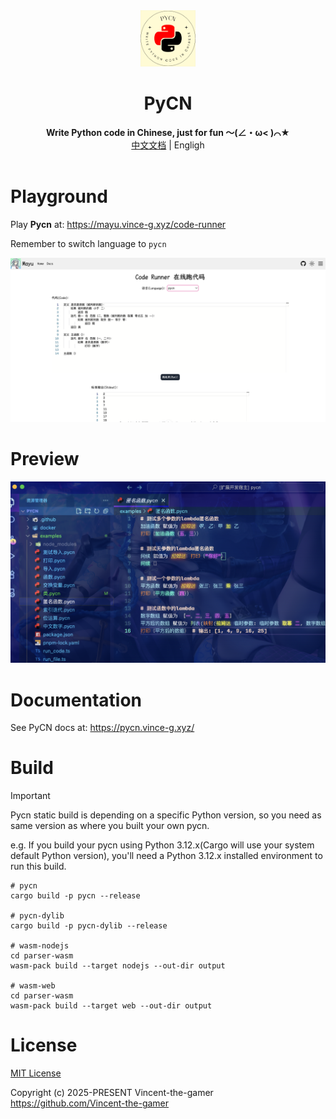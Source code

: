 <div align="center">
    <img src=".github/pycn-logo.png" style="height: 90px;"/>
    <h1>PyCN</h1>
    <b>Write Python code in Chinese, just for fun ～(∠・ω< )⌒★</b>
    <br/>
    <div><a href="./README.md" target="_blank">中文文档</a> | Engligh</div>
</div>

<br/>

# Playground

Play **Pycn** at: https://mayu.vince-g.xyz/code-runner

Remember to switch language to `pycn`

![playground](.github/playground.png)

# Preview

![preview](.github/preview.png)

# Documentation

See PyCN docs at: https://pycn.vince-g.xyz/

# Build

> [!IMPORTANT]
> Pycn static build is depending on a specific Python version, 
> so you need as same version as where you built your own pycn.
>
> e.g. If you build your pycn using Python 3.12.x(Cargo will use your system default Python version), you'll need a Python 3.12.x installed environment to run this build.

```shell
# pycn
cargo build -p pycn --release

# pycn-dylib
cargo build -p pycn-dylib --release

# wasm-nodejs
cd parser-wasm
wasm-pack build --target nodejs --out-dir output

# wasm-web
cd parser-wasm
wasm-pack build --target web --out-dir output
```

# License

[MIT License](./LICENSE.md)

Copyright (c) 2025-PRESENT Vincent-the-gamer <https://github.com/Vincent-the-gamer>